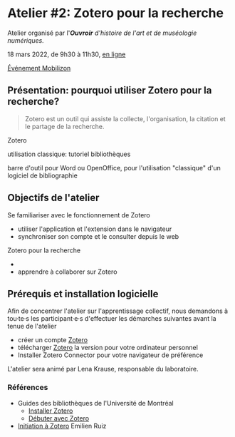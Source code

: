# Atelier #2: Zotero pour la recherche

Atelier organisé par l'***Ouvroir** d'histoire de l'art et de muséologie numériques.*

18 mars 2022, de 9h30 à 11h30, [en ligne](https://umontreal.zoom.us/j/82480661654?pwd=cUlzb09hZ3lkd2UvcmpPbTdmQkZBQT09)

[Événement Mobilizon]() 

## Présentation: pourquoi utiliser Zotero pour la recherche? 

> Zotero est un outil qui assiste la collecte, l'organisation, la citation et le partage de la recherche.

Zotero 

utilisation classique: tutoriel bibliothèques

barre d'outil pour Word ou OpenOffice, pour l'utilisation "classique" d'un logiciel de bibliographie



<!-- proposer à Edouard de faire une démo de son utilisation avec le corpus de Marseus? on peut utiliser la biblio MONA comme contenu. Sinon, créer un exemple? -->



## Objectifs de l'atelier

Se familiariser avec le fonctionnement de Zotero

- utiliser l'application et l'extension dans le navigateur
- synchroniser son compte et le consulter depuis le web

Zotero pour la recherche

- 
- apprendre à collaborer sur Zotero



## Prérequis et installation logicielle

Afin de concentrer l'atelier sur l'apprentissage collectif, nous demandons à tou·te·s les participant·e·s d'effectuer les démarches suivantes avant la tenue de l'atelier

- créer un compte [Zotero](https://zotero.org/) <!-- envoyer son identifiant Zotero à ouvroir@umontrealca pour être ajouté·e à l'espace de travail collectif? -->
- télécharger [Zotero](https://www.zotero.org/download/) la version pour votre ordinateur personnel
- Installer Zotero Connector pour votre navigateur de préférence

L'atelier sera animé par Lena Krause, responsable du laboratoire.

### Références

- Guides des bibliothèques de l'Université de Montréal
  - [Installer Zotero](https://bib.umontreal.ca/citer/logiciels-bibliographiques/zotero/installer)
  - [Débuter avec Zotero](https://bib.umontreal.ca/citer/logiciels-bibliographiques/zotero/debuter)
- [Initiation à Zotero](https://issuu.com/emilienruiz/docs/zotero_19-06-2012) Emilien Ruiz